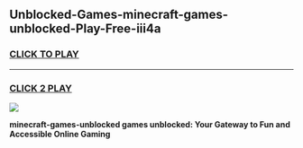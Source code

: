 
## Unblocked-Games-minecraft-games-unblocked-Play-Free-iii4a
<h3>
<a href="https://premium76.site?title=minecraft-games-unblocked&ref=18A1">CLICK TO PLAY</a></h3>
<hr>

<h3>
<a href="https://premium76.site?title=minecraft-games-unblocked&ref=18A1">CLICK 2 PLAY</a>
  
</h3>

<a href="https://premium76.site?title=minecraft-games-unblocked&ref=18A1"><img src="https://clearcache.store/games.png"></a>


**minecraft-games-unblocked games unblocked: Your Gateway to Fun and Accessible Online Gaming**
